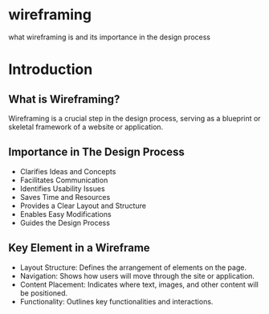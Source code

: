 # wireframing
what wireframing is and its importance in the design process

# Introduction 

## What is Wireframing?
Wireframing is a crucial step in the design process, serving as a blueprint or skeletal framework of a website or application.

## Importance in The Design Process
- Clarifies Ideas and Concepts
- Facilitates Communication
- Identifies Usability Issues
- Saves Time and Resources
- Provides a Clear Layout and Structure
- Enables Easy Modifications
- Guides the Design Process

## Key Element in a Wireframe
- Layout Structure: Defines the arrangement of elements on the page.
- Navigation: Shows how users will move through the site or application.
- Content Placement: Indicates where text, images, and other content will be positioned.
- Functionality: Outlines key functionalities and interactions.
